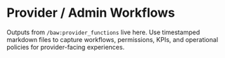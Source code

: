 # Provider / Admin Workflows

Outputs from `/baw:provider_functions` live here. Use timestamped markdown files to capture workflows,
permissions, KPIs, and operational policies for provider-facing experiences.
